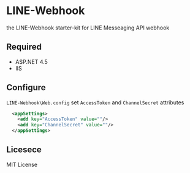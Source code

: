 # LINE-Webhook
the LINE-Webhook starter-kit for LINE Messeaging API webhook 

## Required
* ASP.NET 4.5
* IIS

## Configure
 
`LINE-Webhook\Web.config` set `AccessToken` and `ChannelSecret` attributes

```xml
  <appSettings>
    <add key="AccessToken" value=""/>
    <add key="ChannelSecret" value=""/>
  </appSettings>
```
## Licesece
MIT License
